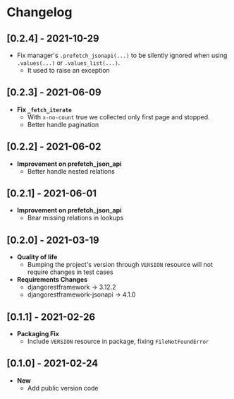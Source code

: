 # Changelog

## [0.2.4] - 2021-10-29
- Fix manager's `.prefetch_jsonapi(...)` to be silently ignored when using `.values(...)` or `.values_list(...)`.
    - It used to raise an exception


## [0.2.3] - 2021-06-09
- **Fix `_fetch_iterate`**
  - With `x-no-count` true we collected only first page and stopped.
  - Better handle pagination

## [0.2.2] - 2021-06-02
- **Improvement on prefetch_json_api**
  - Better handle nested relations

## [0.2.1] - 2021-06-01
- **Improvement on prefetch_json_api**
  - Bear missing relations in lookups

## [0.2.0] - 2021-03-19
- **Quality of life**
  - Bumping the project's version through `VERSION` resource will not require changes in test cases
- **Requirements Changes**
  - djangorestframework -> 3.12.2
  - djangorestframework-jsonapi -> 4.1.0

## [0.1.1] -  2021-02-26
- **Packaging Fix**
    - Include `VERSION` resource in package, fixing `FileNotFoundError`

## [0.1.0] -  2021-02-24
- **New**
    - Add public version code
